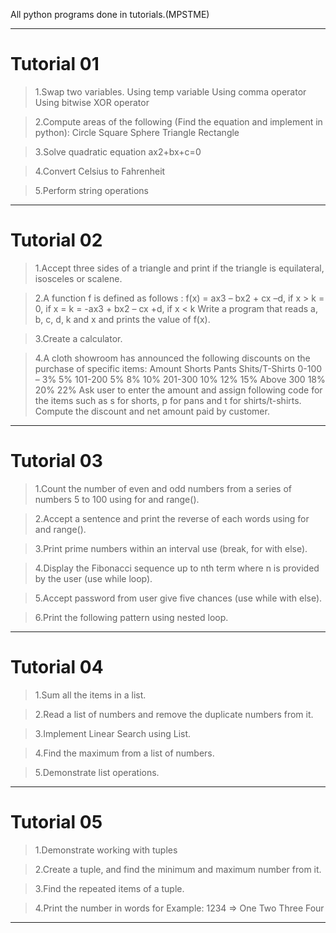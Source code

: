 All python programs done in tutorials.(MPSTME)

-----------------------------------------------------------------------------------------------------------------------------------------------------------
# **Tutorial 01**

>1.Swap two variables. 
>  Using temp variable 
>  Using comma operator 
>  Using bitwise XOR operator 

>2.Compute areas of the following (Find the equation and implement in python): 
>  Circle 
>  Square 
>  Sphere 
>  Triangle 
>  Rectangle 
  
>3.Solve quadratic equation ax2+bx+c=0 

>4.Convert Celsius to Fahrenheit 

>5.Perform string operations 

-----------------------------------------------------------------------------------------------------------------------------------------------------------
# **Tutorial 02**

>1.Accept three sides of a triangle and print if the triangle is equilateral, isosceles or scalene.

>2.A function f is defined as follows :
>f(x) = ax3 – bx2 + cx –d, if x > k
>= 0, if x = k
>= -ax3 + bx2 – cx +d, if x < k
>Write a program that reads a, b, c, d, k and x and prints the value of f(x).

>3.Create a calculator.

>4.A cloth showroom has announced the following discounts on the purchase of specific items:
>Amount Shorts Pants Shits/T-Shirts
>0-100 – 3% 5%
>101-200 5% 8% 10%
>201-300 10% 12% 15%
>Above 300 18% 20% 22%
>Ask user to enter the amount and assign following code for the items such as s for shorts, p for pans and t for shirts/t-shirts.
>Compute the discount and net amount paid by customer.

-----------------------------------------------------------------------------------------------------------------------------------------------------------
# **Tutorial 03**

>1.Count the number of even and odd numbers from a series of numbers 5 to 100 using for and range().

>2.Accept a sentence and print the reverse of each words using for and range().

>3.Print prime numbers within an interval use (break, for with else).

>4.Display the Fibonacci sequence up to nth term where n is provided by the user (use while loop).

>5.Accept password from user give five chances (use while with else).

>6.Print the following pattern using nested loop.

-----------------------------------------------------------------------------------------------------------------------------------------------------------
# **Tutorial 04**

>1.Sum all the items in a list.

>2.Read a list of numbers and remove the duplicate numbers from it.

>3.Implement Linear Search using List.

>4.Find the maximum from a list of numbers.

>5.Demonstrate list operations.

-----------------------------------------------------------------------------------------------------------------------------------------------------------
# **Tutorial 05**

>1.Demonstrate working with tuples

>2.Create a tuple, and find the minimum and maximum number from it.

>3.Find the repeated items of a tuple.

>4.Print the number in words for Example: 1234 => One Two Three Four

-----------------------------------------------------------------------------------------------------------------------------------------------------------
